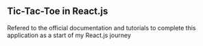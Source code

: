 ## Tic-Tac-Toe in React.js

Refered to the official documentation and tutorials to complete this application as a start of my React.js journey


